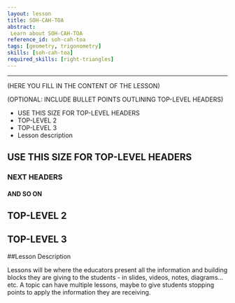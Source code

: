 ```yaml
---
layout: lesson
title: SOH-CAH-TOA
abstract:
 Learn about SOH-CAH-TOA
reference_id: soh-cah-toa
tags: [geometry, trigonometry]
skills: [soh-cah-toa]
required_skills: [right-triangles]
---
```


----

(HERE YOU FILL IN THE CONTENT OF THE LESSON)

(OPTIONAL: INCLUDE BULLET POINTS OUTLINING TOP-LEVEL HEADERS)

* USE THIS SIZE FOR TOP-LEVEL HEADERS
* TOP-LEVEL 2
* TOP-LEVEL 3
* Lesson description

## USE THIS SIZE FOR TOP-LEVEL HEADERS

### NEXT HEADERS

#### AND SO ON

## TOP-LEVEL 2

## TOP-LEVEL 3

##Lesson Description

Lessons will be where the educators present all the information and building blocks they are giving to the students - in slides, videos, notes, diagrams… etc. A topic can have multiple lessons, maybe to give students stopping points to apply the information they are receiving.
